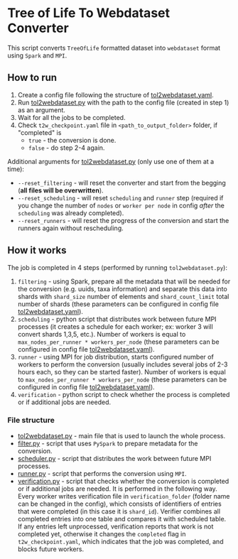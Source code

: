 # Tree of Life To Webdataset Converter

This script converts `TreeOfLife` formatted dataset into `webdataset` format using `Spark` and `MPI`.

## How to run

1. Create a config file following the structure of [tol2webdataset.yaml](config_templates/tol2webdataset.yaml).
2. Run [tol2webdataset.py](tol2webdataset.py) with the path to the config file (created in step 1) as an argument.
3. Wait for all the jobs to be completed.
4. Check `t2w_checkpoint.yaml` file in `<path_to_output_folder>` folder, if "completed" is
    - `true` - the conversion is done.
    - `false` - do step 2-4 again.

Additional arguments for [tol2webdataset.py](tol2webdataset.py) (only use one of them at a time):

- `--reset_filtering` - will reset the converter and start from the begging (**all files will be overwritten**).
- `--reset_scheduling` - will reset `scheduling` and `runner` step (required if you change the number of `nodes` or `worker per node` in config _after_ the `scheduling` was already completed).
- `--reset_runners` - will reset the progress of the conversion and start the runners again without rescheduling.

## How it works

The job is completed in 4 steps (performed by running `tol2webdataset.py`):

1. `filtering` - using Spark, prepare all the metadata that will be needed for the conversion (e.g. uuids, taxa information) and separate this data into shards with `shard_size` number of elements and `shard_count_limit` total number of shards (these parameters can be configured in config file [tol2webdataset.yaml](config_templates/tol2webdataset.yaml)).
2. `scheduling` - python script that distributes work between future MPI processes (it creates a schedule for each worker; ex: worker 3 will convert shards 1,3,5, etc.). Number of workers is equal to `max_nodes_per_runner * workers_per_node` (these parameters can be configured in config file [tol2webdataset.yaml](config_templates/tol2webdataset.yaml)).
3. `runner` - using MPI for job distribution, starts configured number of workers to perform the conversion (usually includes several jobs of 2-3 hours each, so they can be started faster). Number of workers is equal to `max_nodes_per_runner * workers_per_node` (these parameters can be configured in config file [tol2webdataset.yaml](config_templates/tol2webdataset.yaml)).
4. `verification` - python script to check whether the process is completed or if additional jobs are needed.

### File structure

- [tol2webdataset.py](tol2webdataset.py) - main file that is used to launch the whole process.
- [filter.py](filter.py) - script that uses `PySpark` to prepare metadata for the conversion.
- [scheduler.py](scheduler.py) - script that distributes the work between future MPI processes.
- [runner.py](runner.py) - script that performs the conversion using `MPI`.
- [verification.py](verification.py) - script that checks whether the conversion is completed or if additional jobs are needed. It is performed in the following way. Every worker writes verification file in `verification_folder` (folder name can be changed in the config), which consists of identifiers of entries that were completed (in this case it is `shard_id`). Verifier combines all completed entries into one table and compares it with scheduled table. If any entries left unprocessed, verification reports that work is not completed yet, otherwise it changes the `completed` flag in `t2w_checkpoint.yaml`, which indicates that the job was completed, and blocks future workers.

